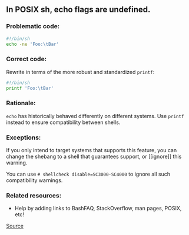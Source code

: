 ## In POSIX sh, echo flags are undefined.

### Problematic code:

```sh
#!/bin/sh
echo -ne 'Foo:\tBar'
```

### Correct code:

Rewrite in terms of the more robust and standardized `printf`:

```sh
#!/bin/sh
printf 'Foo:\tBar'
```

### Rationale:

`echo` has historically behaved differently on different systems. Use `printf` instead to ensure compatibility between shells.

### Exceptions:

If you only intend to target systems that supports this feature, you can change
the shebang to a shell that guarantees support, or [[ignore]] this warning.

You can use `# shellcheck disable=SC3000-SC4000` to ignore all such compatibility
warnings.

### Related resources:

* Help by adding links to BashFAQ, StackOverflow, man pages, POSIX, etc!

[Source](https://github.com/koalaman/shellcheck/wiki/SC3037)


